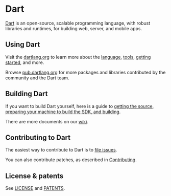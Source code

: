 # Dart

[Dart][website] is an open-source, scalable programming language, with robust
libraries and runtimes, for building web, server, and mobile apps.

## Using Dart

Visit the [dartlang.org][website] to learn more about the
[language][lang], [tools][tools],
[getting started][codelab], and more.

Browse [pub.dartlang.org][pubsite] for more packages and libraries contributed
by the community and the Dart team.

## Building Dart

If you want to build Dart yourself, here is a guide to
[getting the source, preparing your machine to build the SDK, and
building](https://github.com/dart-lang/sdk/wiki/Building).

There are more documents on our [wiki](https://github.com/dart-lang/sdk/wiki).

## Contributing to Dart

The easiest way to contribute to Dart is to [file issues][dartbug].

You can also contribute patches, as described in [Contributing][contrib].

## License & patents

See [LICENSE][license] and [PATENTS][patents].

[website]: https://www.dartlang.org
[license]: https://github.com/dart-lang/sdk/blob/master/LICENSE
[repo]: https://github.com/dart-lang/sdk
[lang]: https://www.dartlang.org/docs/dart-up-and-running/ch02.html
[tools]: https://www.dartlang.org/tools/
[codelab]: https://www.dartlang.org/codelabs/darrrt/
[dartbug]: http://dartbug.com
[contrib]: https://github.com/dart-lang/sdk/wiki/Contributing
[pubsite]: https://pub.dartlang.org
[patents]: https://github.com/dart-lang/sdk/blob/master/PATENTS

